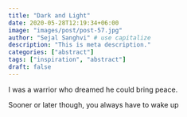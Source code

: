 ```yaml
---
title: "Dark and Light"
date: 2020-05-28T12:19:34+06:00
image: "images/post/post-57.jpg"
author: "Sejal Sanghvi" # use capitalize
description: "This is meta description."
categories: ["abstract"]
tags: ["inspiration", "abstract"]
draft: false
---
```

I was a warrior who dreamed he could bring peace. 

Sooner or later though, you always have to wake up